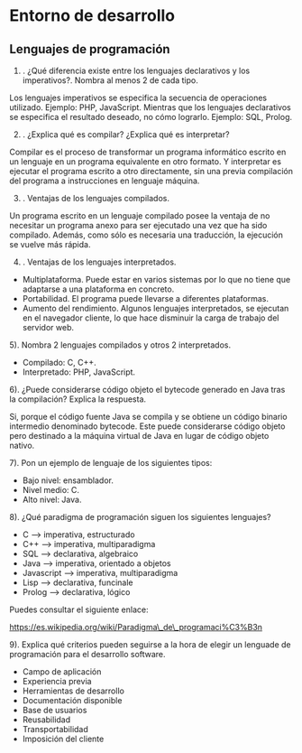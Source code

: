 # Entorno de desarrollo

## Lenguajes de programación

1) . ¿Qué diferencia existe entre los lenguajes declarativos y los imperativos?. Nombra al menos 2 de cada tipo.

Los lenguajes imperativos se especifica la secuencia de operaciones utilizado. Ejemplo: PHP, JavaScript.
Mientras que los lenguajes declarativos  se especifica el resultado deseado, no cómo lograrlo. Ejemplo: SQL, Prolog.

2) . ¿Explica qué es compilar? ¿Explica qué es interpretar?

Compilar es el proceso de transformar un programa informático escrito en un lenguaje en un programa equivalente en otro formato.
Y interpretar es ejecutar el programa escrito a otro directamente, sin una previa compilación del programa a instrucciones en lenguaje máquina.

3) . Ventajas de los lenguajes compilados.

Un programa escrito en un lenguaje compilado posee la ventaja de no necesitar un programa anexo para ser ejecutado una vez que ha sido compilado. Además, como sólo es necesaria una traducción, la ejecución se vuelve más rápida.

4) . Ventajas de los lenguajes interpretados.

- Multiplataforma. Puede estar en varios sistemas por lo que no tiene que adaptarse a una plataforma en concreto.
- Portabilidad. El programa puede llevarse a diferentes plataformas.
- Aumento del rendimiento. Algunos lenguajes interpretados, se ejecutan en el navegador cliente, lo que hace disminuir la carga de trabajo del servidor web.

5). Nombra 2 lenguajes compilados y otros 2 interpretados.

- Compilado: C, C++.
- Interpretado: PHP, JavaScript.

6). ¿Puede considerarse código objeto el bytecode generado en Java tras la compilación? Explica la respuesta.

Si, porque el código fuente Java se compila y se obtiene un código binario intermedio denominado bytecode. Este puede considerarse código objeto pero destinado a la máquina virtual de Java en lugar de código objeto nativo.

7). Pon un ejemplo de lenguaje de los siguientes tipos:

- Bajo nivel: ensamblador.
- Nivel medio: C.
- Alto nivel: Java.

8). ¿Qué paradigma de programación siguen los siguientes lenguajes?

- C --> imperativa, estructurado
- C++ --> imperativa, multiparadigma
- SQL --> declarativa, algebraico
- Java --> imperativa, orientado a objetos
- Javascript --> imperativa, multiparadigma
- Lisp --> declarativa, funcinale
- Prolog --> declarativa, lógico

Puedes consultar el siguiente enlace:

https://es.wikipedia.org/wiki/Paradigma\_de\_programaci%C3%B3n

9). Explica qué criterios pueden seguirse a la hora de elegir un lenguade de programación para el desarrollo software.

- Campo de aplicación
- Experiencia previa
- Herramientas de desarrollo
- Documentación disponible
- Base de usuarios
- Reusabilidad
- Transportabilidad
- Imposición del cliente


